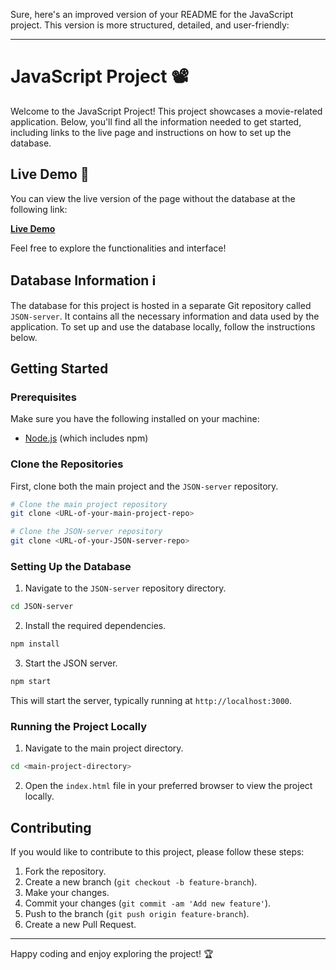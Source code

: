 Sure, here's an improved version of your README for the JavaScript project. This version is more structured, detailed, and user-friendly:

---

# JavaScript Project 📽️

Welcome to the JavaScript Project! This project showcases a movie-related application. Below, you'll find all the information needed to get started, including links to the live page and instructions on how to set up the database.

## Live Demo 👀

You can view the live version of the page without the database at the following link:

**[Live Demo](https://the-university.netlify.app/)**

Feel free to explore the functionalities and interface!

## Database Information ℹ

The database for this project is hosted in a separate Git repository called `JSON-server`. It contains all the necessary information and data used by the application. To set up and use the database locally, follow the instructions below.

## Getting Started

### Prerequisites

Make sure you have the following installed on your machine:

- [Node.js](https://nodejs.org/) (which includes npm)

### Clone the Repositories

First, clone both the main project and the `JSON-server` repository.

```sh
# Clone the main project repository
git clone <URL-of-your-main-project-repo>

# Clone the JSON-server repository
git clone <URL-of-your-JSON-server-repo>
```

### Setting Up the Database

1. Navigate to the `JSON-server` repository directory.

```sh
cd JSON-server
```

2. Install the required dependencies.

```sh
npm install
```

3. Start the JSON server.

```sh
npm start
```

This will start the server, typically running at `http://localhost:3000`.

### Running the Project Locally

1. Navigate to the main project directory.

```sh
cd <main-project-directory>
```

2. Open the `index.html` file in your preferred browser to view the project locally.

## Contributing

If you would like to contribute to this project, please follow these steps:

1. Fork the repository.
2. Create a new branch (`git checkout -b feature-branch`).
3. Make your changes.
4. Commit your changes (`git commit -am 'Add new feature'`).
5. Push to the branch (`git push origin feature-branch`).
6. Create a new Pull Request.

---

Happy coding and enjoy exploring the project! 🏆
